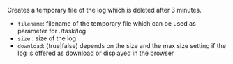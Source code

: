 Creates a temporary file of the log which is deleted after 3 minutes.
* ``filename``: filename of the temporary file which can be used as parameter for ./task/log
* ``size``     : size of the log
* ``download``: (true|false) depends on the size and the max size setting if the log is offered as download or displayed in the browser
